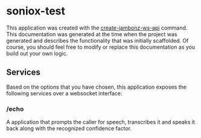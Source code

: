 # soniox-test

This application was created with the [create-jambonz-ws-api](https://www.npmjs.com/package/create-jambonz-ws-app) command.  This documentation was generated at the time when the project was generated and describes the functionality that was initially scaffolded.  Of course, you should feel free to modify or replace this documentation as you build out your own logic.

## Services

Based on the options that you have chosen, this application exposes the following services over a websocket interface:


### /echo
A application that prompts the caller for speech, transcribes it and speaks it back along with the recognized confidence factor.


